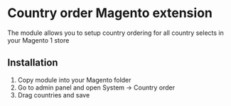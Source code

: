 # Country order Magento extension

The module allows you to setup country ordering for all country selects in your Magento 1 store

## Installation

1. Copy module into your Magento folder
2. Go to admin panel and open System -> Country order
3. Drag countries and save


